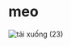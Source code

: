 # meo
![tải xuống (23)](https://github.com/user-attachments/assets/7d389015-b559-4d42-a7b4-4002c41add9b)


